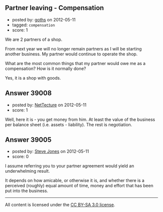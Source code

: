 ## Partner leaving - Compensation

- posted by: [goths](https://stackexchange.com/users/-1/13530-goths) on 2012-05-11
- tagged: `compensation`
- score: 1

We are 2 partners of a shop. 

From next year we will no longer remain partners as I will be starting another business. My partner would continue to operate the shop.

What are the most common things that my partner would owe me as a compensation? How is it normally done?

Yes, it is a shop with goods.


## Answer 39008

- posted by: [NetTecture](https://stackexchange.com/users/-1/3350-nettecture) on 2012-05-11
- score: 1

Well, here it is - you get money from him. At least the value of the business per balance sheet (i.e. assets - liability). The rest is negotiation.


## Answer 39005

- posted by: [Steve Jones](https://stackexchange.com/users/-1/12985-steve-jones) on 2012-05-11
- score: 0

I assume referring you to your partner agreement would yield an underwhelming result.

It depends on how amicable, or otherwise it is, and whether there is a perceived (roughly) equal amount of time, money and effort that has been put into the business.



---

All content is licensed under the [CC BY-SA 3.0 license](https://creativecommons.org/licenses/by-sa/3.0/).
